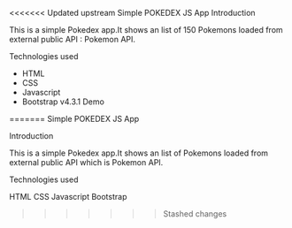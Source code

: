 <<<<<<< Updated upstream
Simple POKEDEX JS App
Introduction

This is a simple Pokedex app.It shows an list of 150 Pokemons loaded from external public API : Pokemon API.




Technologies used
* HTML
* CSS
* Javascript
* Bootstrap v4.3.1
Demo

=======
Simple POKEDEX JS App 

Introduction

This is a simple Pokedex app.It shows an list of Pokemons loaded from external public API which is Pokemon API.

Technologies used

HTML
CSS
Javascript
Bootstrap 
>>>>>>> Stashed changes
